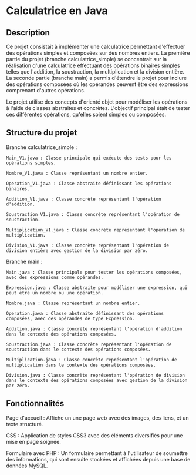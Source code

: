 # Calculatrice en Java

## Description

Ce projet consistait à implémenter une calculatrice permettant d'effectuer des opérations simples et composées sur des nombres entiers. La première partie du projet (branche calculatrice_simple) se concentrait sur la réalisation d'une calculatrice effectuant des opérations binaires simples telles que l'addition, la soustraction, la multiplication et la division entière. La seconde partie (branche main) a permis d'étendre le projet pour inclure des opérations composées où les opérandes peuvent être des expressions comprenant d'autres opérations.

Le projet utilise des concepts d'orienté objet pour modéliser les opérations à l'aide de classes abstraites et concrètes. L'objectif principal était de tester ces différentes opérations, qu'elles soient simples ou composées.

## Structure du projet

Branche calculatrice_simple :

    Main_V1.java : Classe principale qui exécute des tests pour les opérations simples.

    Nombre_V1.java : Classe représentant un nombre entier.

    Operation_V1.java : Classe abstraite définissant les opérations binaires.

    Addition_V1.java : Classe concrète représentant l'opération d'addition.

    Soustraction_V1.java : Classe concrète représentant l'opération de soustraction.

    Multiplication_V1.java : Classe concrète représentant l'opération de multiplication.

    Division_V1.java : Classe concrète représentant l'opération de division entière avec gestion de la division par zéro.

Branche main :

    Main.java : Classe principale pour tester les opérations composées, avec des expressions comme opérandes.

    Expression.java : Classe abstraite pour modéliser une expression, qui peut être un nombre ou une opération.

    Nombre.java : Classe représentant un nombre entier.

    Operation.java : Classe abstraite définissant des opérations composées, avec des opérandes de type Expression.

    Addition.java : Classe concrète représentant l'opération d'addition dans le contexte des opérations composées.

    Soustraction.java : Classe concrète représentant l'opération de soustraction dans le contexte des opérations composées.

    Multiplication.java : Classe concrète représentant l'opération de multiplication dans le contexte des opérations composées.

    Division.java : Classe concrète représentant l'opération de division dans le contexte des opérations composées avec gestion de la division par zéro.

## Fonctionnalités

Page d'accueil : Affiche un une page web avec des images, des liens, et un texte structuré.

CSS : Application de styles CSS3 avec des éléments diversifiés pour une mise en page soignée.

Formulaire avec PHP : Un formulaire permettant à l'utilisateur de soumettre des informations, qui sont ensuite stockées et affichées depuis une base de données MySQL.
